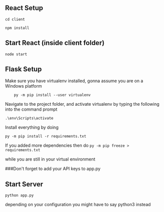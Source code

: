 ## React Setup

 ```
 cd client
 ```

 ```
 npm install
 ```

## Start React (inside client folder)
` node start `

## Flask Setup

Make sure you have virtualenv installed, gonna assume you are on a Windows platform

```
    py -m pip install --user virtualenv
```

Navigate to the project folder, and activate virtualenv
by typing the following into the command prompt

`.\env\Scripts\activate`

Install everything by doing

`py -m pip install -r requirements.txt`

If you added more dependencies then do
`py -m pip freeze > requirements.txt`

while you are still in your virtual environment

###Don't forget to add your API keys to app.py

## Start Server
`python app.py`

depending on your configuration you might have to say python3 instead